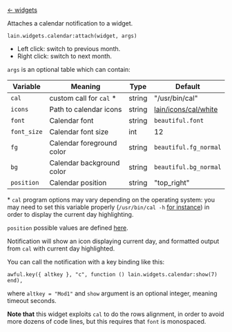 [<- widgets](https://github.com/copycat-killer/lain/wiki/Widgets)

Attaches a calendar notification to a widget.

    lain.widgets.calendar:attach(widget, args)

- Left click: switch to previous month.
- Right click: switch to next month.

`args` is an optional table which can contain:

Variable | Meaning | Type | Default
--- | --- | --- | ---
`cal` | custom call for `cal` \* | string | "/usr/bin/cal"
`icons` | Path to calendar icons | string | [lain/icons/cal/white](https://github.com/copycat-killer/lain/tree/master/icons/cal/white)
`font` | Calendar font | string | `beautiful.font`
`font_size` | Calendar font size | int | 12
`fg` | Calendar foreground color | string | `beautiful.fg_normal`
`bg` | Calendar background color | string | `beautiful.bg_normal`
`position` | Calendar position | string | "top_right"

\* `cal` program options may vary depending on the operating system: you may need to set this variable properly (`/usr/bin/cal -h` [for instance](https://github.com/copycat-killer/lain/pull/34)) in order to display the current day highlighting.

`position` possible values are defined [here](http://awesome.naquadah.org/doc/api/modules/naughty.html#notify).

Notification will show an icon displaying current day, and formatted output
from ``cal`` with current day highlighted.

You can call the notification with a key binding like this:

    awful.key({ altkey }, "c", function () lain.widgets.calendar:show(7) end),

where ``altkey = "Mod1"`` and ``show`` argument is an optional integer, meaning timeout seconds.

**Note that** this widget exploits ``cal`` to do the rows alignment, in order to avoid more dozens of code lines, but this requires that `font` is monospaced.